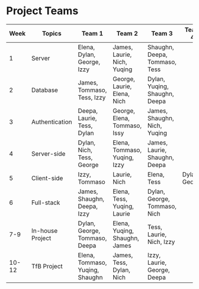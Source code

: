 # Project Teams

| Week  | Topics           | Team 1                          | Team 2                        | Team 3                        | Team 4           | Team 5
| ----- | ---------------- | ------------------------------- | ------------------------------| ----------------------------- | ---------------- | ----------------
| 1     | Server           | Elena, Dylan, George, Izzy      | James, Laurie, Nich, Yuqing   | Shaughn, Deepa, Tommaso, Tess |                  |
| 2     | Database         | James, Tommaso, Tess, Izzy      | George, Laurie, Elena, Nich   | Dylan, Yuqing, Shaughn, Deepa |                  |
| 3     | Authentication   | Deepa, Laurie, Tess, Dylan      | George, Elena, Tommaso, Issy  | James, Shaughn, Nich, Yuqing  |                  |
| 4     | Server-side      | Dylan, Nich, Tess, George       | Elena, Tommaso, Yuqing, Izzy  | James, Laurie, Shaughn, Deepa |                  |
| 5     | Client-side      | Izzy, Tommaso                   | Laurie, Nich                  | Elena, Tess                   | Dylan, George    | Shaughn, Yuqing
| 6     | Full-stack       | James, Shaughn, Deepa, Izzy     | Elena, Tess, Yuqing, Laurie  | Dylan, George, Tommaso, Nich  |                  |
| 7-9   | In-house Project | Dylan, George, Tommaso, Deepa   | Elena, Yuqing, Shaughn, James  | Tess, Laurie, Nich, Izzy     |                  |
| 10-12 | TfB Project      | Elena, Tommaso, Yuqing, Shaughn | James, Tess, Dylan, Nich    | Izzy, Laurie, George, Deepa     |                  |
